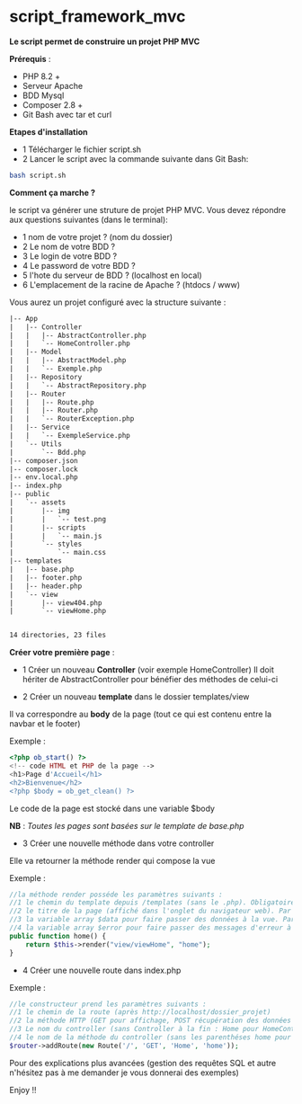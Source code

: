# script_framework_mvc
**Le script permet de construire un projet PHP MVC**

**Prérequis** :
- PHP 8.2 +
- Serveur Apache
- BDD Mysql
- Composer 2.8 +
- Git Bash avec tar et curl

**Etapes d'installation**
- 1 Télécharger le fichier script.sh
- 2 Lancer le script avec la commande suivante dans Git Bash:
```sh
bash script.sh
```
**Comment ça marche ?**

le script va générer une struture de  projet PHP MVC.
Vous devez répondre aux questions suivantes (dans le terminal):
- 1 nom de votre projet ? (nom du dossier)
- 2 Le nom de votre BDD ?
- 3 Le login de votre BDD ?
- 4 Le password de votre BDD ?
- 5 l'hote du serveur de BDD ? (localhost en local)
- 6 L'emplacement de la racine de Apache ? (htdocs / www)

Vous aurez un projet configuré avec la structure suivante :
```txt
|-- App
|   |-- Controller
|   |   |-- AbstractController.php
|   |   `-- HomeController.php
|   |-- Model
|   |   |-- AbstractModel.php
|   |   `-- Exemple.php
|   |-- Repository
|   |   `-- AbstractRepository.php
|   |-- Router
|   |   |-- Route.php
|   |   |-- Router.php
|   |   `-- RouterException.php
|   |-- Service
|   |   `-- ExempleService.php
|   `-- Utils
|       `-- Bdd.php
|-- composer.json
|-- composer.lock
|-- env.local.php
|-- index.php
|-- public
|   `-- assets
|       |-- img
|       |   `-- test.png
|       |-- scripts
|       |   `-- main.js
|       `-- styles
|           `-- main.css
|-- templates
|   |-- base.php
|   |-- footer.php
|   |-- header.php
|   `-- view
|       |-- view404.php
|       `-- viewHome.php


14 directories, 23 files
```
**Créer votre première page** :
- 1 Créer un nouveau **Controller** (voir exemple HomeController)
Il doit hériter de AbstractController pour bénéfier des méthodes de celui-ci

- 2 Créer un nouveau **template** dans le dossier templates/view

Il va correspondre au **body** de la page (tout ce qui est contenu entre la navbar et le footer)

Exemple :
```php
<?php ob_start() ?>
<!-- code HTML et PHP de la page -->
<h1>Page d'Accueil</h1>
<h2>Bienvenue</h2>
<?php $body = ob_get_clean() ?>
```
Le code de la page est stocké dans une variable $body

**NB** : *Toutes les pages sont basées sur le template de base.php* 

- 3 Créer une nouvelle méthode dans votre controller

Elle va retourner la méthode render qui compose la vue

Exemple :
```php
//la méthode render posséde les paramètres suivants :
//1 le chemin du template depuis /templates (sans le .php). Obligatoire
//2 le titre de la page (affiché dans l'onglet du navigateur web). Par défaut c'est titre
//3 la variable array $data pour faire passer des données à la vue. Par défaut le tableau est vide
//4 la variable array $error pour faire passer des messages d'erreur à la vue. Par défaut le tableau est vide 
public function home() {
    return $this->render("view/viewHome", "home");
}
```
- 4 Créer une nouvelle route dans index.php

Exemple :
```php
//le constructeur prend les paramètres suivants :
//1 le chemin de la route (après http://localhost/dossier_projet)
//2 la méthode HTTP (GET pour affichage, POST récupération des données d'un formulaire)
//3 Le nom du controller (sans Controller à la fin : Home pour HomeController dans l'exemple)
//4 le nom de la méthode du controller (sans les parenthéses home pour home() dans l'exemple)
$router->addRoute(new Route('/', 'GET', 'Home', 'home'));
```
Pour des explications plus avancées (gestion des requêtes SQL et autre n'hésitez pas à me demander je vous donnerai des exemples)

Enjoy !!